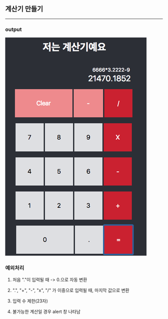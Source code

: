 ## 계산기 만들기
---
### output

![ouput](./calculator.png)

### 예외처리

1. 처음 "."이 입력될 때 -> 0.으로 자동 변환

2. ".", "+", "-", "x", "/" 가 이중으로 입력될 때, 마지막 값으로 변환

3. 입력 수 제한(23자)

4. 불가능한 계산일 경우 alert 창 나타남
